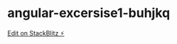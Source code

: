 # angular-excersise1-buhjkq

[Edit on StackBlitz ⚡️](https://stackblitz.com/edit/angular-excersise1-buhjkq)